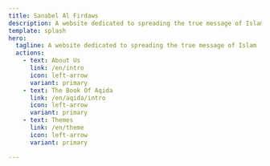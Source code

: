 ```yaml
---
title: Sanabel Al Firdaws
description: A website dedicated to spreading the true message of Islam
template: splash
hero:
  tagline: A website dedicated to spreading the true message of Islam
  actions:
    - text: About Us
      link: /en/intro
      icon: left-arrow
      variant: primary
    - text: The Book Of Aqida
      link: /en/aqida/intro
      icon: left-arrow
      variant: primary
    - text: Themes
      link: /en/theme
      icon: left-arrow
	  variant: primary

---
```


<!--stackedit_data:
eyJoaXN0b3J5IjpbLTc5MDE5MTMyM119
-->